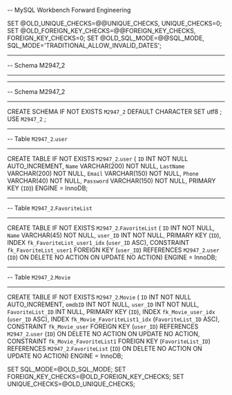 -- MySQL Workbench Forward Engineering

SET @OLD_UNIQUE_CHECKS=@@UNIQUE_CHECKS, UNIQUE_CHECKS=0;
SET @OLD_FOREIGN_KEY_CHECKS=@@FOREIGN_KEY_CHECKS, FOREIGN_KEY_CHECKS=0;
SET @OLD_SQL_MODE=@@SQL_MODE, SQL_MODE='TRADITIONAL,ALLOW_INVALID_DATES';

-- -----------------------------------------------------
-- Schema M2947_2
-- -----------------------------------------------------

-- -----------------------------------------------------
-- Schema M2947_2
-- -----------------------------------------------------
CREATE SCHEMA IF NOT EXISTS `M2947_2` DEFAULT CHARACTER SET utf8 ;
USE `M2947_2` ;

-- -----------------------------------------------------
-- Table `M2947_2`.`user`
-- -----------------------------------------------------
CREATE TABLE IF NOT EXISTS `M2947_2`.`user` (
  `ID` INT NOT NULL AUTO_INCREMENT,
  `Name` VARCHAR(200) NOT NULL,
  `LastName` VARCHAR(200) NOT NULL,
  `Email` VARCHAR(150) NOT NULL,
  `Phone` VARCHAR(40) NOT NULL,
  `Password` VARCHAR(150) NOT NULL,
  PRIMARY KEY (`ID`))
ENGINE = InnoDB;


-- -----------------------------------------------------
-- Table `M2947_2`.`FavoriteList`
-- -----------------------------------------------------
CREATE TABLE IF NOT EXISTS `M2947_2`.`FavoriteList` (
  `ID` INT NOT NULL,
  `Name` VARCHAR(45) NOT NULL,
  `user_ID` INT NOT NULL,
  PRIMARY KEY (`ID`),
  INDEX `fk_FavoriteList_user1_idx` (`user_ID` ASC),
  CONSTRAINT `fk_FavoriteList_user1`
    FOREIGN KEY (`user_ID`)
    REFERENCES `M2947_2`.`user` (`ID`)
    ON DELETE NO ACTION
    ON UPDATE NO ACTION)
ENGINE = InnoDB;


-- -----------------------------------------------------
-- Table `M2947_2`.`Movie`
-- -----------------------------------------------------
CREATE TABLE IF NOT EXISTS `M2947_2`.`Movie` (
  `ID` INT NOT NULL AUTO_INCREMENT,
  `omdbID` INT NOT NULL,
  `user_ID` INT NOT NULL,
  `FavoriteList_ID` INT NULL,
  PRIMARY KEY (`ID`),
  INDEX `fk_Movie_user_idx` (`user_ID` ASC),
  INDEX `fk_Movie_FavoriteList1_idx` (`FavoriteList_ID` ASC),
  CONSTRAINT `fk_Movie_user`
    FOREIGN KEY (`user_ID`)
    REFERENCES `M2947_2`.`user` (`ID`)
    ON DELETE NO ACTION
    ON UPDATE NO ACTION,
  CONSTRAINT `fk_Movie_FavoriteList1`
    FOREIGN KEY (`FavoriteList_ID`)
    REFERENCES `M2947_2`.`FavoriteList` (`ID`)
    ON DELETE NO ACTION
    ON UPDATE NO ACTION)
ENGINE = InnoDB;


SET SQL_MODE=@OLD_SQL_MODE;
SET FOREIGN_KEY_CHECKS=@OLD_FOREIGN_KEY_CHECKS;
SET UNIQUE_CHECKS=@OLD_UNIQUE_CHECKS;

